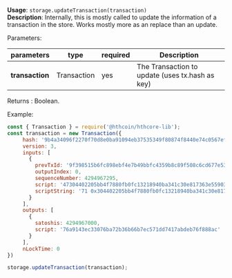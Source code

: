 **Usage**: `storage.updateTransaction(transaction)`      
**Description**: Internally, this is mostly called to update the information of a transaction in the store. Works mostly more as an replace than an update.   

Parameters: 

| parameters             | type              | required       | Description                                               |  
|------------------------|-------------------|----------------| ----------------------------------------------------------|
| **transaction**        | Transaction       | yes            | The Transaction to update (uses tx.hash as key)           |

Returns : Boolean.

Example: 
```js
const { Transaction } = require('@hthcoin/hthcore-lib');
const transaction = new Transaction({
     hash: '9b4a34096f2270f70d8e0ba91094eb37535349f80874f8440e74c0567ef82680',
     version: 3,
     inputs: [
       {
         prevTxId: '9f398515b6fc898ebf4e7b49bbfc4359b8c89f508c6cd677e53946bd86064b28',
         outputIndex: 0,
         sequenceNumber: 4294967295,
         script: '47304402205bb4f7880fb0fc13218940ba341c30e817363e5590343d28639af921b2a5f1d40220010920ae4b00bbb657f8653cb44172b8cb13447bb5105ddaf32a2845ea0666b90121025ae98eff89505fa5ff60f919ae690de638d31f4f2fcab9a9deeaf4d48eda794b',
         scriptString: '71 0x304402205bb4f7880fb0fc13218940ba341c30e817363e5590343d28639af921b2a5f1d40220010920ae4b00bbb657f8653cb44172b8cb13447bb5105ddaf32a2845ea0666b901 33 0x025ae98eff89505fa5ff60f919ae690de638d31f4f2fcab9a9deeaf4d48eda794b'
       }
     ],
     outputs: [
       {
         satoshis: 4294967000,
         script: '76a9143ec33076ba72b36b66b7ec571dd7417abdeb76f888ac'
       }
     ],
     nLockTime: 0
})

storage.updateTransaction(transaction);
```

